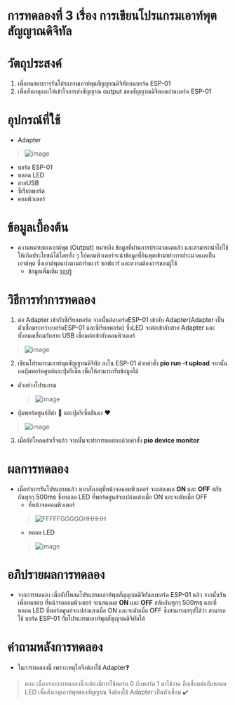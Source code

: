 # การทดลองที่ 3 เรื่อง การเขียนโปรแกรมเอาท์พุตสัญญาณดิจิทัล

# วัตถุประสงค์ 
1. เพื่อทดสอบการรันโปรแกรมเอาท์พุตสัญญาณดิจิทัลบนบอร์ด ESP-01
2. เพื่อสังเกตุและให้เข้าใจการส่งสัญญาณ output ของสัญญาณดิจิตอลผ่านบอร์ด ESP-01

# อุปกรณ์ที่ใช้
- Adapter 
> ![image](https://encrypted-tbn0.gstatic.com/images?q=tbn:ANd9GcRfI-ptp_QX3rVPInqYlZEeTWU9OW6lhKewcoa_D5Be1MCF4E9-wlbbv9gaasnJ-LOkgj9tJjc&usqp=CAc)
- บอร์ด ESP-01
- หลอด LED
- สายUSB
- ซีเรียลพอร์ต
- คอมพิวเตอร์

# ข้อมูลเบื้องต้น 
- ความหมายของเอาต์พุต (Output) หมายถึง ข้อมูลที่ผ่านการประมวลผลแล้ว และสามารถนำไปใช้ให้เกิดประโยชน์ได้โดยทั่ง ๆ ไปคอมพิวเตอร์จะนำข้อมูลที่อินพุตเข้ามาทำการประมวลผลเป็นเอาต์พุต ซึ่งเอาต์พุตแบ่งตามฮาร์ดแวร์ ซอฟแวร์ และความต้องการของผู้ใช้ 
  - ข้อมูลเพิ่มเติม [รอบรู้](https://sites.google.com/site/apitchaya254915/xeatphut-output)

# วิธีการทำการทดลอง 
1. ต่อ Adapter เข้ากับซีเรียลพอร์ต จากนั้นต่อบอร์ดESP-01 เข้ากับ Adapter(Adapter เป็นตัวเชื่อมระหว่างบอร์ดESP-01 และซีเรียลพอร์ต) ซึ่งLED จะต่อเข้ากับสาย Adapter และทั้งหมดเชื่อมกับสาย USB เชื่อมต่อเข้ากับคอมพิวเตอร์
> ![image](https://user-images.githubusercontent.com/80879351/112252390-9ac8e080-8c8f-11eb-9efc-bf2d8f21850f.png)
2. เขียนโปรแกรมเอาท์พุตสัญญาณดิจิทัล ลงใน ESP-01 ด้วยคำสั่ง **pio run -t upload** จากนั้นกดปุ่มพอร์ตศูนย์และปุ่มรีเซ็ต เพื่อให้สามารถรับข้อมูลได้ 
- ตัวอย่างโปรแกรม
  > ![image](https://user-images.githubusercontent.com/80879351/112253081-acf74e80-8c90-11eb-9588-ad7485d0812d.png)
- ปุ่มพอร์ตศูนย์สีดำ 🖤 และปุ่มรีเซ็ตสีแดง ❤️
> ![image](https://user-images.githubusercontent.com/80879351/112253611-9b627680-8c91-11eb-8d18-35aa81a2e4b5.png)
3. เมื่ออัปโหลดสำเร็จแล้ว จากนั้นจะทำการทดสอบด้วยคำสั่ง **pio device monitor**

# ผลการทดลอง
- เมื่อทำการรันโปรแกรมแล้ว หากสังเกตุที่หน้าจอคอมพิวเตอร์ จะแสดงผล **ON** และ **OFF** สลับกันทุกๆ 500ms ซึ่งหลอด LED ที่พอร์ตศูนย์จะเปล่งแสงเมื่อ ON และจะดับเมื่อ OFF
  - ที่หน้าจอคอมพิวเตอร์ 
  > ![FFFFFGGGGGHHHHH](https://user-images.githubusercontent.com/80879351/112254105-94883380-8c92-11eb-8b15-c079b57e0795.png)
  - หลอด LED
  > ![image](https://user-images.githubusercontent.com/80879351/112254289-ee88f900-8c92-11eb-926c-99cf889a2ec2.png)

# อภิปรายผลการทดลอง 
- จากการทดลอง เมื่ออัปโหลดโปรแกรมเอาท์พุตสัญญาณดิจิทัลลงบอร์ด ESP-01 แล้ว จากนั้นรันเพื่อทดสอบ ที่หน้าจอคอมพิวเตอร์ จะแสดงผล **ON** และ **OFF** สลับกันทุกๆ 500ms และที่หลอด LED ที่พอร์ตศูนย์จะเปล่งแสงเมื่อ ON และจะดับเมื่อ OFF ซึ่งสามารถสรุปได้ว่า สามารถใช้ บอร์ด ESP-01 กับโปรแกรมเอาท์พุตสัญญาณดิจิทัลได้

# คำถามหลังการทดลอง
- ในการทดลองนี้ เพราะเหตุใดจึงต้องใช้ Adapter❓
> ตอบ เนื่องจากการทดลองนี้จะต้องมีการใช้พอร์ต 0 กับพอร์ต 1 มาใช้งาน คือเชื่อมต่อกับหลอด LED เพื่อสังเกตุเอาท์พุตของสัญญาณ จึงต้องใช้ Adapter เป็นตัวเชื่อม ✔️
